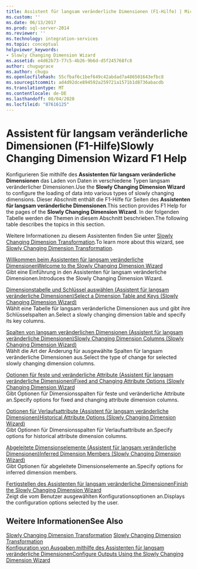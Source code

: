 ```yaml
---
title: Assistent für langsam veränderliche Dimensionen (F1-Hilfe) | Microsoft-Dokumentation
ms.custom: ''
ms.date: 06/13/2017
ms.prod: sql-server-2014
ms.reviewer: ''
ms.technology: integration-services
ms.topic: conceptual
helpviewer_keywords:
- Slowly Changing Dimension Wizard
ms.assetid: e4d62b73-77c5-4b26-9b6d-d5f245768fc8
author: chugugrace
ms.author: chugu
ms.openlocfilehash: 55cfbaf6c1bef649c42abdad7a486501643efbc8
ms.sourcegitcommit: ad4d92dce894592a259721a1571b1d8736abacdb
ms.translationtype: MT
ms.contentlocale: de-DE
ms.lasthandoff: 08/04/2020
ms.locfileid: "87616125"
---
```

# <a name="slowly-changing-dimension-wizard-f1-help"></a><span data-ttu-id="a6ac7-102">Assistent für langsam veränderliche Dimensionen (F1-Hilfe)</span><span class="sxs-lookup"><span data-stu-id="a6ac7-102">Slowly Changing Dimension Wizard F1 Help</span></span>
  <span data-ttu-id="a6ac7-103">Konfigurieren Sie mithilfe des **Assistenten für langsam veränderliche Dimensionen** das Laden von Daten in verschiedene Typen langsam veränderlicher Dimensionen.</span><span class="sxs-lookup"><span data-stu-id="a6ac7-103">Use the **Slowly Changing Dimension Wizard** to configure the loading of data into various types of slowly changing dimensions.</span></span> <span data-ttu-id="a6ac7-104">Dieser Abschnitt enthält die F1-Hilfe für Seiten des **Assistenten für langsam veränderliche Dimensionen**.</span><span class="sxs-lookup"><span data-stu-id="a6ac7-104">This section provides F1 Help for the pages of the **Slowly Changing Dimension Wizard**.</span></span> <span data-ttu-id="a6ac7-105">In der folgenden Tabelle werden die Themen in diesem Abschnitt beschrieben.</span><span class="sxs-lookup"><span data-stu-id="a6ac7-105">The following table describes the topics in this section.</span></span>  
  
 <span data-ttu-id="a6ac7-106">Weitere Informationen zu diesem Assistenten finden Sie unter [Slowly Changing Dimension Transformation](slowly-changing-dimension-transformation.md).</span><span class="sxs-lookup"><span data-stu-id="a6ac7-106">To learn more about this wizard, see [Slowly Changing Dimension Transformation](slowly-changing-dimension-transformation.md).</span></span>  
  
 [<span data-ttu-id="a6ac7-107">Willkommen beim Assistenten für langsam veränderliche Dimensionen</span><span class="sxs-lookup"><span data-stu-id="a6ac7-107">Welcome to the Slowly Changing Dimension Wizard</span></span>](welcome-to-the-slowly-changing-dimension-wizard.md)  
 <span data-ttu-id="a6ac7-108">Gibt eine Einführung in den Assistenten für langsam veränderliche Dimensionen.</span><span class="sxs-lookup"><span data-stu-id="a6ac7-108">Introduces the Slowly Changing Dimension Wizard.</span></span>  
  
 [<span data-ttu-id="a6ac7-109">Dimensionstabelle und Schlüssel auswählen &#40;Assistent für langsam veränderliche Dimensionen&#41;</span><span class="sxs-lookup"><span data-stu-id="a6ac7-109">Select a Dimension Table and Keys &#40;Slowly Changing Dimension Wizard&#41;</span></span>](select-a-dimension-table-and-keys-slowly-changing-dimension-wizard.md)  
 <span data-ttu-id="a6ac7-110">Wählt eine Tabelle für langsam veränderliche Dimensionen aus und gibt ihre Schlüsselspalten an.</span><span class="sxs-lookup"><span data-stu-id="a6ac7-110">Select a slowly changing dimension table and specify its key columns.</span></span>  
  
 [<span data-ttu-id="a6ac7-111">Spalten von langsam veränderlichen Dimensionen &#40;Assistent für langsam veränderliche Dimensionen&#41;</span><span class="sxs-lookup"><span data-stu-id="a6ac7-111">Slowly Changing Dimension Columns &#40;Slowly Changing Dimension Wizard&#41;</span></span>](slowly-changing-dimension-columns-slowly-changing-dimension-wizard.md)  
 <span data-ttu-id="a6ac7-112">Wählt die Art der Änderung für ausgewählte Spalten für langsam veränderliche Dimensionen aus.</span><span class="sxs-lookup"><span data-stu-id="a6ac7-112">Select the type of change for selected slowly changing dimension columns.</span></span>  
  
 [<span data-ttu-id="a6ac7-113">Optionen für feste und veränderliche Attribute &#40;Assistent für langsam veränderliche Dimensionen&#41;</span><span class="sxs-lookup"><span data-stu-id="a6ac7-113">Fixed and Changing Attribute Options &#40;Slowly Changing Dimension Wizard</span></span>](fixed-and-changing-attribute-options-slowly-changing-dimension-wizard.md)  
 <span data-ttu-id="a6ac7-114">Gibt Optionen für Dimensionsspalten für feste und veränderliche Attribute an.</span><span class="sxs-lookup"><span data-stu-id="a6ac7-114">Specify options for fixed and changing attribute dimension columns.</span></span>  
  
 [<span data-ttu-id="a6ac7-115">Optionen für Verlaufsattribute &#40;Assistent für langsam veränderliche Dimensionen&#41;</span><span class="sxs-lookup"><span data-stu-id="a6ac7-115">Historical Attribute Options &#40;Slowly Changing Dimension Wizard&#41;</span></span>](historical-attribute-options-slowly-changing-dimension-wizard.md)  
 <span data-ttu-id="a6ac7-116">Gibt Optionen für Dimensionsspalten für Verlaufsattribute an.</span><span class="sxs-lookup"><span data-stu-id="a6ac7-116">Specify options for historical attribute dimension columns.</span></span>  
  
 [<span data-ttu-id="a6ac7-117">Abgeleitete Dimensionselemente &#40;Assistent für langsam veränderliche Dimensionen&#41;</span><span class="sxs-lookup"><span data-stu-id="a6ac7-117">Inferred Dimension Members &#40;Slowly Changing Dimension Wizard&#41;</span></span>](inferred-dimension-members-slowly-changing-dimension-wizard.md)  
 <span data-ttu-id="a6ac7-118">Gibt Optionen für abgeleitete Dimensionselemente an.</span><span class="sxs-lookup"><span data-stu-id="a6ac7-118">Specify options for inferred dimension members.</span></span>  
  
 [<span data-ttu-id="a6ac7-119">Fertigstellen des Assistenten für langsam veränderliche Dimensionen</span><span class="sxs-lookup"><span data-stu-id="a6ac7-119">Finish the Slowly Changing Dimension Wizard</span></span>](finish-the-slowly-changing-dimension-wizard.md)  
 <span data-ttu-id="a6ac7-120">Zeigt die vom Benutzer ausgewählten Konfigurationsoptionen an.</span><span class="sxs-lookup"><span data-stu-id="a6ac7-120">Displays the configuration options selected by the user.</span></span>  
  
## <a name="see-also"></a><span data-ttu-id="a6ac7-121">Weitere Informationen</span><span class="sxs-lookup"><span data-stu-id="a6ac7-121">See Also</span></span>  
 <span data-ttu-id="a6ac7-122">[Slowly Changing Dimension Transformation](slowly-changing-dimension-transformation.md) </span><span class="sxs-lookup"><span data-stu-id="a6ac7-122">[Slowly Changing Dimension Transformation](slowly-changing-dimension-transformation.md) </span></span>  
 [<span data-ttu-id="a6ac7-123">Konfiguration von Ausgaben mithilfe des Assistenten für langsam veränderliche Dimensionen</span><span class="sxs-lookup"><span data-stu-id="a6ac7-123">Configure Outputs Using the Slowly Changing Dimension Wizard</span></span>](configure-outputs-using-the-slowly-changing-dimension-wizard.md)  
  
  
